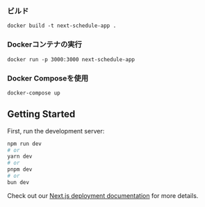 ### ビルド
```
docker build -t next-schedule-app .
```

###  Dockerコンテナの実行
```
docker run -p 3000:3000 next-schedule-app
```

### Docker Composeを使用
```
docker-compose up
```



## Getting Started

First, run the development server:

```bash
npm run dev
# or
yarn dev
# or
pnpm dev
# or
bun dev
```


Check out our [Next.js deployment documentation](https://nextjs.org/docs/deployment) for more details.
